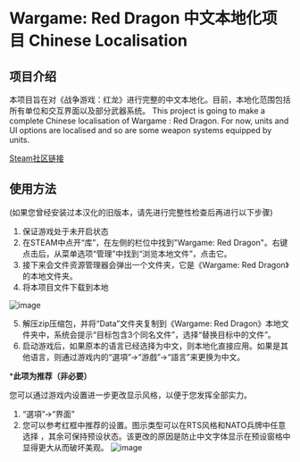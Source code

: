 # Wargame: Red Dragon 中文本地化项目 Chinese Localisation
## 项目介绍
本项目旨在对《战争游戏：红龙》进行完整的中文本地化。目前，本地化范围包括所有单位和交互界面以及部分武器系统。
This project is going to make a complete Chinese localisation of Wargame : Red Dragon. For now, units and UI options are localised and so are some weapon systems equipped by units.

[Steam社区链接](https://steamcommunity.com/sharedfiles/filedetails/?id=3138146159)

## 使用方法
(如果您曾经安装过本汉化的旧版本，请先进行完整性检查后再进行以下步骤)

1. 保证游戏处于未开启状态
2. 在STEAM中点开“库”，在左侧的栏位中找到"Wargame: Red Dragon"。右键点击后，从菜单选项“管理”中找到“浏览本地文件”，点击它。
3. 接下来会文件资源管理器会弹出一个文件夹，它是《Wargame: Red Dragon》的本地文件夹。
4. 将本项目文件下载到本地

 ![image](https://github.com/user-attachments/assets/555dde9e-d63e-4e8f-86a3-30339d49e37f)

5. 解压zip压缩包，并将“Data”文件夹复制到《Wargame: Red Dragon》本地文件夹中，系统会提示“目标包含3个同名文件”，选择“替换目标中的文件”。
6. 启动游戏后，如果原本的语言已经选择为中文，则本地化直接应用。如果是其他语言，则通过游戏内的“選項”→“游戲”→“語言”来更换为中文。

***此项为推荐（非必要）**

您可以通过游戏内设置进一步更改显示风格，以便于您发挥全部实力。
1. “選項”→“界面”
2. 您可以参考红框中推荐的设置。图示类型可以在RTS风格和NATO兵牌中任意选择 ，其余可保持预设状态。该更改的原因是防止中文字体显示在预设窗格中显得更大从而破坏美观。
![image](https://github.com/user-attachments/assets/496b224e-c5f8-4880-95a6-cc696407c420)

